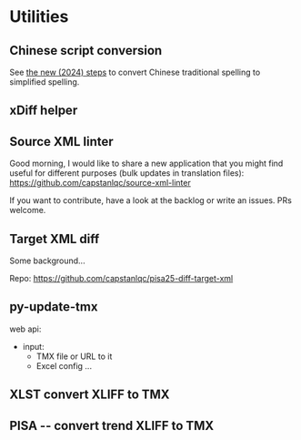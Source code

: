 # Utilities

## Chinese script conversion

See [the new (2024) steps](https://github.com/capstanlqc/zh-convert-hant2hans) to convert Chinese traditional spelling to simplified spelling.

## xDiff helper

## Source XML linter

Good morning, I would like to share a new application that you might find useful for different purposes (bulk updates in translation files):  https://github.com/capstanlqc/source-xml-linter

If you want to contribute, have a look at the backlog or write an issues. PRs welcome.

## Target XML diff

Some background... 

Repo: https://github.com/capstanlqc/pisa25-diff-target-xml

## py-update-tmx

web api:
- input: 
    - TMX file or URL to it
    - Excel config
...

## XLST convert XLIFF to TMX

## PISA -- convert trend XLIFF to TMX